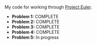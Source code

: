 My code for working through [Project Euler](https://projecteuler.net/).

* **Problem 1:** COMPLETE
* **Problem 2:** COMPLETE
* **Problem 3:** COMPLETE
* **Problem 4:** COMPLETE
* **Problem 5:** In progress

